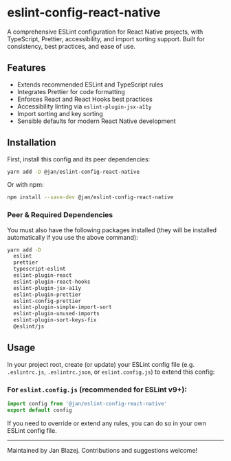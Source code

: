 # eslint-config-react-native

A comprehensive ESLint configuration for React Native projects, with TypeScript, Prettier, accessibility, and import sorting support. Built for consistency, best practices, and ease of use.

## Features

- Extends recommended ESLint and TypeScript rules
- Integrates Prettier for code formatting
- Enforces React and React Hooks best practices
- Accessibility linting via `eslint-plugin-jsx-a11y`
- Import sorting and key sorting
- Sensible defaults for modern React Native development

## Installation

First, install this config and its peer dependencies:

```sh
yarn add -D @jan/eslint-config-react-native
```

Or with npm:

```sh
npm install --save-dev @jan/eslint-config-react-native
```

### Peer & Required Dependencies

You must also have the following packages installed (they will be installed automatically if you use the above command):

```sh
yarn add -D
  eslint 
  prettier 
  typescript-eslint
  eslint-plugin-react 
  eslint-plugin-react-hooks
  eslint-plugin-jsx-a11y 
  eslint-plugin-prettier
  eslint-config-prettier
  eslint-plugin-simple-import-sort
  eslint-plugin-unused-imports
  eslint-plugin-sort-keys-fix
  @eslint/js

```

## Usage

In your project root, create (or update) your ESLint config file (e.g. `.eslintrc.js`, `.eslintrc.json`, or `eslint.config.js`) to extend this config:

### For `eslint.config.js` (recommended for ESLint v9+):

```js
import config from '@jan/eslint-config-react-native'
export default config
```

If you need to override or extend any rules, you can do so in your own ESLint config file.

---

Maintained by Jan Blazej. Contributions and suggestions welcome!